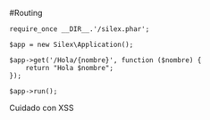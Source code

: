 #Routing


    require_once __DIR__.'/silex.phar';
    
    $app = new Silex\Application();
    
    $app->get('/Hola/{nombre}', function ($nombre) {
        return "Hola $nombre";
    });
    
    $app->run();

Cuidado con XSS

